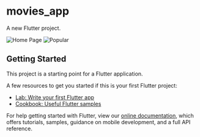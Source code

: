 # movies_app

A new Flutter project.

![Home Page](https://user-images.githubusercontent.com/64015271/115273773-28ea9680-a16a-11eb-9e0d-fbe369298482.jpeg)
![Popular](https://user-images.githubusercontent.com/64015271/115273781-2daf4a80-a16a-11eb-888a-994eb61883a9.jpeg)


## Getting Started

This project is a starting point for a Flutter application.

A few resources to get you started if this is your first Flutter project:

- [Lab: Write your first Flutter app](https://flutter.dev/docs/get-started/codelab)
- [Cookbook: Useful Flutter samples](https://flutter.dev/docs/cookbook)

For help getting started with Flutter, view our
[online documentation](https://flutter.dev/docs), which offers tutorials,
samples, guidance on mobile development, and a full API reference.
